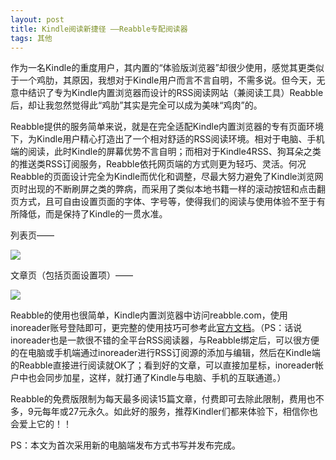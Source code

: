 ```yaml
---
layout: post
title: Kindle阅读新捷径 ——Reabble专配阅读器
tags: 其他
---
```


作为一名Kindle的重度用户，其内置的“体验版浏览器”却很少使用，感觉其更类似于一个鸡肋，其原因，我想对于Kindle用户而言不言自明，不需多说。但今天，无意中结识了专为Kindle内置浏览器而设计的RSS阅读网站（兼阅读工具）Reabble后，却让我忽然觉得此“鸡肋”其实是完全可以成为美味“鸡肉”的。

Reabble提供的服务简单来说，就是在完全适配Kindle内置浏览器的专有页面环境下，为Kindle用户精心打造出了一个相对舒适的RSS阅读环境。相对于电脑、手机端的阅读，此时Kindle的屏幕优势不言自明；而相对于Kindle4RSS、狗耳朵之类的推送类RSS订阅服务，Reabble依托网页端的方式则更为轻巧、灵活。何况Reabble的页面设计完全为Kindle而优化和调整，尽最大努力避免了Kindle浏览网页时出现的不断刷屏之类的弊病，而采用了类似本地书籍一样的滚动按钮和点击翻页方式，且可自由设置页面的字体、字号等，使得我们的阅读与使用体验不至于有所降低，而是保持了Kindle的一贯水准。

列表页——

![](http://image.cpxxpc.com/reabble1.png-700)

文章页（包括页面设置项）——

![](http://image.cpxxpc.com/reabble2.png-700)

Reabble的使用也很简单，Kindle内置浏览器中访问reabble.com，使用inoreader账号登陆即可，更完整的使用技巧可参考此[官方文档](http://reabble.com/help)。（PS：话说inoreader也是一款很不错的全平台RSS阅读器，与Reabble绑定后，可以很方便的在电脑或手机端通过inoreader进行RSS订阅源的添加与编辑，然后在Kindle端的Reabble直接进行阅读就OK了；看到好的文章，可以直接加星标，inoreader帐户中也会同步加星，这样，就打通了Kindle与电脑、手机的互联通道。）

Reabble的免费版限制为每天最多阅读15篇文章，付费即可去除此限制，费用也不多，9元每年或27元永久。如此好的服务，推荐Kindler们都来体验下，相信你也会爱上它的！！

PS：本文为首次采用新的电脑端发布方式书写并发布完成。
